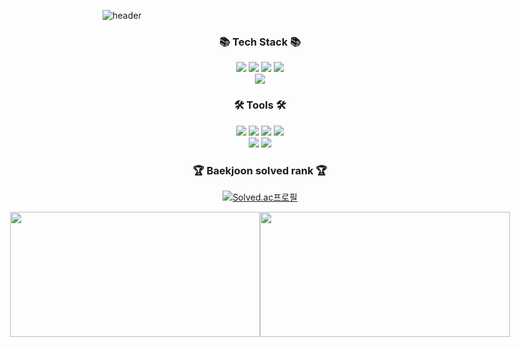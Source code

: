 ![header](https://capsule-render.vercel.app/api?type=waving&color=auto&height=300&section=header&text=Welcome%20to%20Jeongwoo's%20GitHub!&fontSize=40)
<div align=center>
  <h3>📚 Tech Stack 📚</h3>
</div>
<div align="center">
  <img src="https://img.shields.io/badge/Java-007396?style=for-the-badge&logo=Conda-Forge&logoColor=white" />
  <img src="https://img.shields.io/badge/Spring-6DB33F?style=for-the-badge&logo=Spring&logoColor=white"/>
  <img src="https://img.shields.io/badge/Spring Boot-6DB33F?style=for-the-badge&logo=SpringBoot&logoColor=white"/>
  <img src="https://img.shields.io/badge/MySQL-4479A1?style=for-the-badge&logo=MySQL&logoColor=white"/>
  <br>
  <img src="https://img.shields.io/badge/Linux-FCC624?style=for-the-badge&logo=Linux&logoColor=white"/>
  <br>
<div align=center>
  <h3>🛠 Tools 🛠</h3>
</div>
<div align=center>
  <img src="https://img.shields.io/badge/IntelliJ IDEA-000000?style=for-the-badge&logo=IntelliJIDEA&logoColor=white"/>
  <img src="https://img.shields.io/badge/Gradle-02303A?style=for-the-badge&logo=Gradle&logoColor=white"/>
  <img src="https://img.shields.io/badge/Thymeleaf-005F0F?style=for-the-badge&logo=Thymeleaf&logoColor=white"/>
  <img src="https://img.shields.io/badge/Tomcat-F8DC75?style=for-the-badge&logo=ApacheTomcat&logoColor=white"/>
  <br>
  <img src="https://img.shields.io/badge/Git-F05032?style=for-the-badge&logo=Git&logoColor=white"/>
  <img src="https://img.shields.io/badge/GitHub-181717?style=for-the-badge&logo=GitHub&logoColor=white"/>
  <br>
</div>
<div align=center>
  <h3>🏆 Baekjoon solved rank 🏆</h3>
  <p>
    <a href="https://solved.ac/devcjw">
      <img src="http://mazassumnida.wtf/api/v2/generate_badge?boj=devcjw" alt="Solved.ac프로필">
    </a>
  </p>
</div>
<div style="display: flex; justify-content: center; align-items: center;">
  <img src="https://github-readme-stats.vercel.app/api?username=devcjw&show_icons=true&theme=vue-dark" width="400px" height="200px">
  <img src="https://github-readme-stats.vercel.app/api/top-langs/?username=devcjw&layout=compact&theme=vue-dark" width="400px" height="200px">  
</div>
